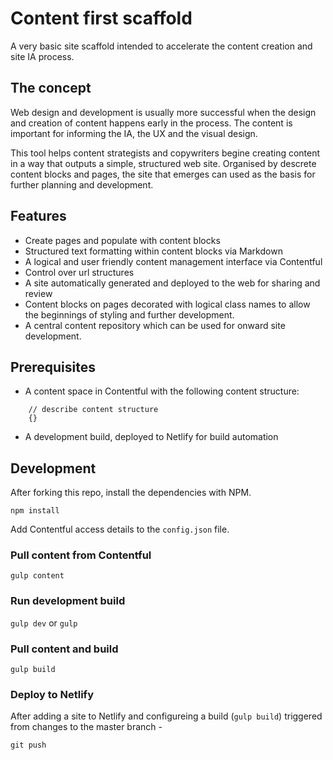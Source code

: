 # Content first scaffold

A very basic site scaffold intended to accelerate the content creation and site IA process.

## The concept

Web design and development is usually more successful when the design and creation of content happens early in the process. The content is important for informing the IA, the UX and the visual design.

This tool helps content strategists and copywriters begine creating content in a way that outputs a simple, structured web site. Organised by descrete content blocks and pages, the site that emerges can used as the basis for further planning and development.

## Features

- Create pages and populate with content blocks
- Structured text formatting within content blocks via Markdown
- A logical and user friendly content management interface via Contentful
- Control over url structures
- A site automatically generated and deployed to the web for sharing and review
- Content blocks on pages decorated with logical class names to allow the beginnings of styling and further development.
-  A central content repository which can be used for onward site development.

## Prerequisites

- A content space in Contentful with the following content structure:
```
    // describe content structure
    {}
``` 
- A development build, deployed to Netlify for build automation

## Development

After forking this repo, install the dependencies with NPM.

`npm install`

Add Contentful access details to the `config.json` file.

### Pull content from Contentful

`gulp content`

### Run development build

`gulp dev` or `gulp`

### Pull content and build 

`gulp build`

### Deploy to Netlify

After adding a site to Netlify and configureing a build (`gulp build`) triggered from changes to the master branch - 

`git push`



